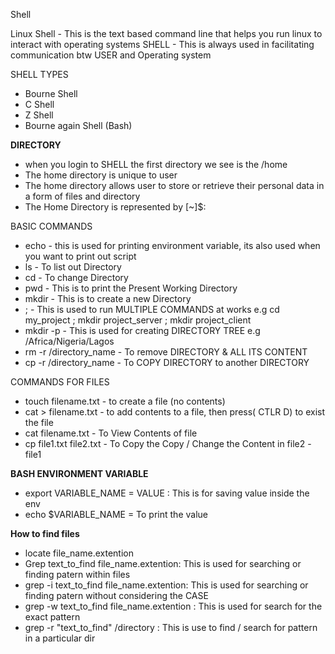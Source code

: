 Shell 

Linux Shell - This is the text based command line that helps you run linux to interact with operating systems
SHELL - This is always used in facilitating communication btw USER and Operating system

SHELL TYPES
* Bourne Shell
* C Shell
* Z Shell
* Bourne again Shell (Bash)

**DIRECTORY**
- when you login to SHELL the first directory we see is the /home 
- The home directory is unique to user
- The home directory allows user to store or retrieve their personal data in a form of files and directory
- The Home Directory is represented by [~]$:


BASIC COMMANDS
* echo - this is used for printing environment variable, its also used     when you want to print out script
* ls - To list out Directory
* cd - To change Directory
* pwd - This is to print the Present Working Directory
* mkdir - This is to create a new Directory
* ; - This is used to run MULTIPLE COMMANDS at works e.g cd my_project ; mkdir project_server ; mkdir project_client
* mkdir -p - This is used for creating DIRECTORY TREE e.g /Africa/Nigeria/Lagos
* rm -r /directory_name - To remove DIRECTORY & ALL ITS CONTENT
* cp -r /directory_name - To COPY DIRECTORY to another DIRECTORY
  
COMMANDS FOR FILES
* touch filename.txt - to create a file (no contents)
* cat > filename.txt - to add contents to a file, then press( CTLR D) to exist the file
* cat filename.txt - To View Contents of file
* cp file1.txt file2.txt - To Copy the Copy / Change the Content in file2 - file1

**BASH ENVIRONMENT VARIABLE**
* export VARIABLE_NAME = VALUE : This is for saving value inside the env
* echo $VARIABLE_NAME = To print the value

**How to find files**
- locate file_name.extention
- Grep text_to_find file_name.extention: This is used for searching or finding patern within files
- grep -i text_to_find file_name.extention: This is used for searching or finding patern  without considering the CASE
- grep -w text_to_find file_name.extention : This is used for search for the exact pattern 
- grep -r "text_to_find" /directory : This is use to find / search for pattern in a particular dir